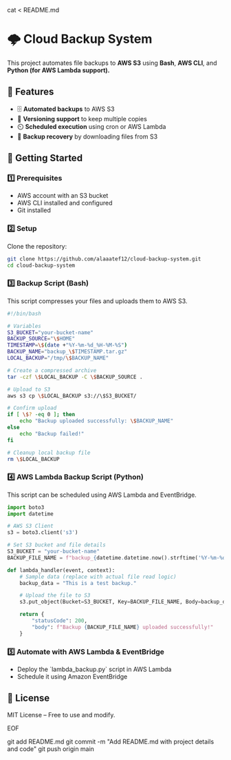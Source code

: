 cat <<EOF > README.md
# 🌩️ Cloud Backup System

This project automates file backups to **AWS S3** using **Bash**, **AWS CLI**, and **Python (for AWS Lambda support).**

## 📌 Features
- 🗄️ **Automated backups** to AWS S3
- 🔄 **Versioning support** to keep multiple copies
- ⏲️ **Scheduled execution** using cron or AWS Lambda
- 🔄 **Backup recovery** by downloading files from S3

## 🚀 Getting Started

### 1️⃣ Prerequisites
- AWS account with an S3 bucket
- AWS CLI installed and configured
- Git installed

### 2️⃣ Setup
Clone the repository:
```bash
git clone https://github.com/alaaatef12/cloud-backup-system.git
cd cloud-backup-system
```

### 3️⃣ Backup Script (Bash)
This script compresses your files and uploads them to AWS S3.

```bash
#!/bin/bash

# Variables
S3_BUCKET="your-bucket-name"
BACKUP_SOURCE="\$HOME"
TIMESTAMP=\$(date +"%Y-%m-%d_%H-%M-%S")
BACKUP_NAME="backup_\$TIMESTAMP.tar.gz"
LOCAL_BACKUP="/tmp/\$BACKUP_NAME"

# Create a compressed archive
tar -czf \$LOCAL_BACKUP -C \$BACKUP_SOURCE .

# Upload to S3
aws s3 cp \$LOCAL_BACKUP s3://\$S3_BUCKET/

# Confirm upload
if [ \$? -eq 0 ]; then
    echo "Backup uploaded successfully: \$BACKUP_NAME"
else
    echo "Backup failed!"
fi

# Cleanup local backup file
rm \$LOCAL_BACKUP
```

### 4️⃣ AWS Lambda Backup Script (Python)
This script can be scheduled using AWS Lambda and EventBridge.

```python
import boto3
import datetime

# AWS S3 Client
s3 = boto3.client('s3')

# Set S3 bucket and file details
S3_BUCKET = "your-bucket-name"
BACKUP_FILE_NAME = f"backup_{datetime.datetime.now().strftime('%Y-%m-%d_%H-%M-%S')}.txt"

def lambda_handler(event, context):
    # Sample data (replace with actual file read logic)
    backup_data = "This is a test backup."

    # Upload the file to S3
    s3.put_object(Bucket=S3_BUCKET, Key=BACKUP_FILE_NAME, Body=backup_data)

    return {
        "statusCode": 200,
        "body": f"Backup {BACKUP_FILE_NAME} uploaded successfully!"
    }
```

### 5️⃣ Automate with AWS Lambda & EventBridge
- Deploy the \`lambda_backup.py\` script in AWS Lambda
- Schedule it using Amazon EventBridge 


## 📜 License
MIT License – Free to use and modify.

EOF

git add README.md
git commit -m "Add README.md with project details and code"
git push origin main
